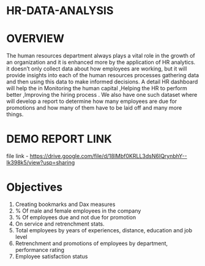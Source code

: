 # HR-DATA-ANALYSIS
# OVERVIEW 
 The human resources department always plays a vital role in the growth of an organization and it is enhanced more by the application of HR analytics. it doesn’t only collect data about how employees are working, but it will provide insights into each of the human resources processes gathering data and then using this data to make informed decisions. A detail HR dashboard will help the in Monitoring the human capital ,Helping the HR to perform better ,Improving the hiring process . We also have one such dataset where will develop a report to determine how many employees are due for promotions and how many of them have to be laid off and many more things.
# DEMO REPORT LINK 
file link - https://drive.google.com/file/d/18lMbf0KRLL3dsN6IQrynbhY--lk398k5/view?usp=sharing
# Objectives 
1.	Creating bookmarks and Dax measures
2. % Of male and female employees in the company
3.	% Of employees due and not due for promotion 
4.	On service and retrenchment stats.
5.	Total employees by years of experiences, distance, education and job level 
6.	Retrenchment and promotions of employees by department, performance rating 
7.	Employee satisfaction status 

